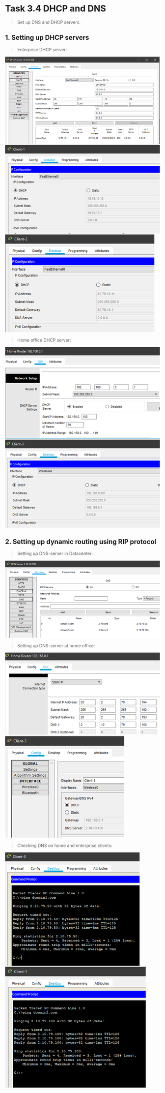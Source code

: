 # Task 3.4 DHCP and DNS
> Set up DNS and DHCP servers.

## 1. Setting up DHCP servers
> Enterprise DHCP server:

![NF4_01](./images/3.4_01.png)
![NF4_02](./images/3.4_02.png)
![NF4_03](./images/3.4_03.png)

> Home office DHCP server:

![NF4_04](./images/3.4_04.png)
![NF4_05](./images/3.4_05.png)

## 2. Setting up dynamic routing using RIP protocol
> Setting up DNS-server in Datacenter:

![NF4_06](./images/3.4_06.png)

> Setting up DNS-server at home office:

![NF4_09](./images/3.4_09.png)
![NF4_10](./images/3.4_10.png)

> Checking DNS on home and enterprise clients:

![NF4_11](./images/3.4_11.png)
![NF4_12](./images/3.4_12.png)